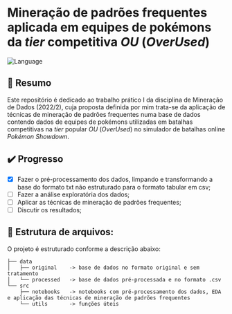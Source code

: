 # Mineração de padrões frequentes aplicada em equipes de pokémons da _tier_ competitiva _OU_ (_OverUsed_)

![Language](https://img.shields.io/badge/language-Python-dodgerblue)

## 📜 Resumo
Este repositório é dedicado ao trabalho prático I da disciplina de Mineração de Dados (2022/2), cuja proposta definida por mim trata-se da aplicação de técnicas de mineração de padrões frequentes numa base de dados contendo dados de equipes de pokémons utilizadas em batalhas competitivas na _tier_ popular _OU_ (_OverUsed_) no simulador de batalhas online _Pokémon Showdown_.

## ✔️ Progresso
- [x] Fazer o pré-processamento dos dados, limpando e transformando a base do formato txt não estruturado para o formato tabular em csv;
- [ ] Fazer a análise exploratória dos dados;
- [ ] Aplicar as técnicas de mineração de padrões frequentes;
- [ ] Discutir os resultados;

## 📁 Estrutura de arquivos:
O projeto é estruturado conforme a descrição abaixo:
```
├── data
│   ├── original    -> base de dados no formato original e sem tratamento
│   └── processed   -> base de dados pré-processada e no formato .csv
└── src
    ├── notebooks   -> notebooks com pré-processamento dos dados, EDA e aplicação das técnicas de mineração de padrões frequentes
    └── utils       -> funções úteis
```
